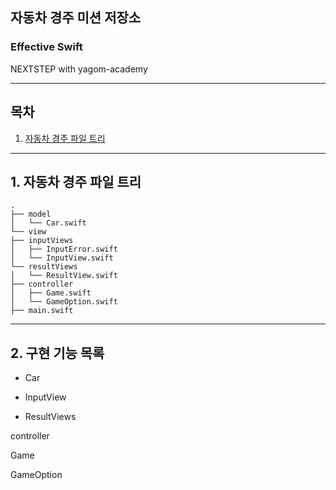 ## 자동차 경주 미션 저장소
### Effective Swift
NEXTSTEP with yagom-academy


---
## 목차
1. [자동차 경주 파일 트리](#1.-자동차-경주-파일-트리)
---

## 1. 자동차 경주 파일 트리
```
.  
├── model  
│   └── Car.swift  
└── view  
├── inputViews  
│   ├── InputError.swift  
│   └── InputView.swift  
└── resultViews  
│   └── ResultView.swift  
├── controller  
│   ├── Game.swift  
│   └── GameOption.swift  
├── main.swift
```
---

## 2. 구현 기능 목록
- Car

- InputView   

- ResultViews

controller

Game

GameOption
